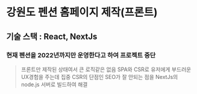 # 강원도 펜션 홈페이지 제작(프론트)

## 기술 스택 : React, NextJs

### 현재 펜션을 2022년까지만 운영한다고 하여 프로젝트 중단

> 프론트만 제작된 상태여서 큰 로직같은 없음
> SPA와 CSR로 유저에게 부드러운 UX경험을 주는데 집중
> CSR의 단점인 SEO가 잘 안되는 점을 NextJs의 node.js 서버로 빌드하여 해결
